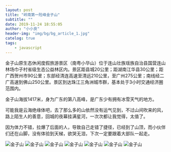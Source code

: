 ```yaml
---
layout: post
title: "岭南第一险峰金子山"
subtitle: ""
date: 2019-11-24 18:55:05
author: "小小良"
header-img: "img/bg/bg_article_1.jpg"
catelog: true
tags:
    - javascript
---
```


金子山原生态休闲度假旅游景区（南粤小华山）位于连山壮族瑶族自治县国营连山林场巾子村省级生态公益林区内。景区距县城20公里；距湖南江华县30公里；距广西贺州市90公里；东部经清连高速至清远210公里，至广州275公里；南线经二广高速到佛山250公里。景区到达珠江三角洲城市群，基本处于3小时交通经济圈范围内。

金子山海拔1417米，身为广东的第八高峰，是广东少有拥有冰雪天气的地方。

可能我是云海绝缘体吧，去了那么多的山依然没有运气见到，不过山间吹来的风，路上陌生人的善意，回城的夜幕挂满星河，一次次都让我觉得，太值了。

因为体力不错，拉爆了后面的人，导致自己走错了捷径，已经到了山顶，而小伙伴们还在山脚，没有体验到天梯，欲哭无泪，下次一定要跟着大部队一起走。

![金子山](https://www.z4a.net/images/2019/11/25/2019-11-241.jpg)
![金子山](https://www.z4a.net/images/2019/11/25/2019-11-242.jpg)
![金子山](https://www.z4a.net/images/2019/11/25/2019-11-243.jpg)
![金子山](https://www.z4a.net/images/2019/11/25/2019-11-244.jpg)
![金子山](https://www.z4a.net/images/2019/11/25/2019-11-245.jpg)
![金子山](https://www.z4a.net/images/2019/11/25/2019-11-246.jpg)
![金子山](https://www.z4a.net/images/2019/11/25/2019-11-247.jpg)